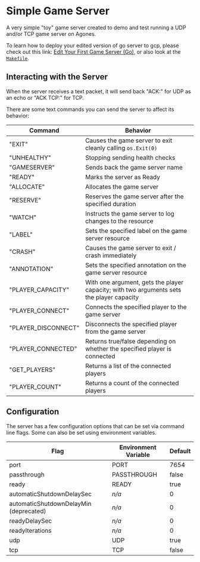 # Simple Game Server

A very simple "toy" game server created to demo and test running a UDP and/or
TCP game server on Agones.

To learn how to deploy your edited version of go server to gcp, please check
out this link: [Edit Your First Game Server (Go)](https://agones.dev/site/docs/getting-started/edit-first-gameserver-go/),
or also look at the [`Makefile`](./Makefile).

## Interacting with the Server

When the server receives a text packet, it will send back "ACK:<text content>"
for UDP as an echo or "ACK TCP:<text content>" for TCP.

There are some text commands you can send the server to affect its behavior:

| Command             | Behavior                                                                                 |
| ------------------- | ---------------------------------------------------------------------------------------- |
| "EXIT"              | Causes the game server to exit cleanly calling `os.Exit(0)`                              |
| "UNHEALTHY"          | Stopping sending health checks                                                           |
| "GAMESERVER"        | Sends back the game server name                                                          |
| "READY"             | Marks the server as Ready                                                                |
| "ALLOCATE"          | Allocates the game server                                                                |
| "RESERVE"           | Reserves the game server after the specified duration                                    |
| "WATCH"             | Instructs the game server to log changes to the resource                                 |
| "LABEL"             | Sets the specified label on the game server resource                                     |
| "CRASH"             | Causes the game server to exit / crash immediately                                       |
| "ANNOTATION"        | Sets the specified annotation on the game server resource                                |
| "PLAYER_CAPACITY"   | With one argument, gets the player capacity; with two arguments sets the player capacity |
| "PLAYER_CONNECT"    | Connects the specified player to the game server                                         |
| "PLAYER_DISCONNECT" | Disconnects the specified player from the game server                                    |
| "PLAYER_CONNECTED"  | Returns true/false depending on whether the specified player is connected                |
| "GET_PLAYERS"       | Returns a list of the connected players                                                  |
| "PLAYER_COUNT"      | Returns a count of the connected players                                                 |


## Configuration

The server has a few configuration options that can be set via command line
flags. Some can also be set using environment variables.

| Flag                                   | Environment Variable | Default |
| -------------------------------------- | -------------------- | ------- |
| port                                   | PORT                 | 7654    |
| passthrough                            | PASSTHROUGH          | false   |
| ready                                  | READY                | true    |
| automaticShutdownDelaySec              | _n/a_                | 0       |
| automaticShutdownDelayMin (deprecated) | _n/a_                | 0       |
| readyDelaySec                          | _n/a_                | 0       |
| readyIterations                        | _n/a_                | 0       |
| udp                                    | UDP                  | true    |
| tcp                                    | TCP                  | false   |

